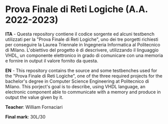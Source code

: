 # Prova Finale di Reti Logiche (A.A. 2022-2023)

**ITA** - Questa repository contiene il codice sorgente ed alcuni testbench utilizzati per la "Prova Finale di Reti Logiche", uno dei tre porgetti richiesti per conseguire la Laurea Triennale in Ingegneria Informatica al Politecnico di Milano. L'obiettivo del progetto è di descrivere, utilizzando il linguaggio VHDL, un componente elettronico in grado di comunicare con una memoria e fornire in output il valore fornito da questa. 

**EN** - This repository contains the source and some testbenches used for the "Prova Finale di Reti Logiche", one of the three required projects for the bachelor's degree in Computer Science Engineering at Politecnico di Milano. This porject's goal is to describe, using VHDL language, an electronic component able to communicate with a memory and produce in output the value given by it.

**Teacher**: William Fornaciari

**Final mark**: 30L/30
